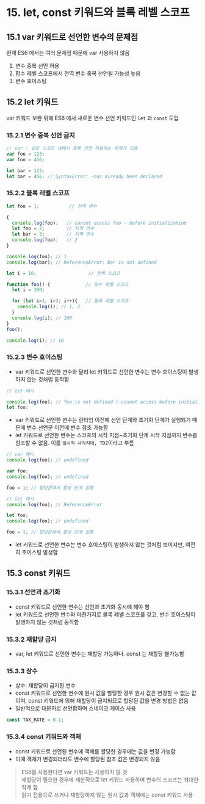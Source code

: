# 15. let, const 키워드와 블록 레벨 스코프

## 15.1 var 키워드로 선언한 변수의 문제점
현재 ES6 에서는 여러 문제점 때문에 var 사용하지 않음
  1. 변수 중복 선언 허용
  2. 함수 레벨 스코프에서 전역 변수 중복 선언될 가능성 높음
  3. 변수 호이스팅

## 15.2 let 키워드
var 키워드 보완 위해 ES6 에서 새로운 변수 선언 키워드인 `let` 과 `const` 도입

### 15.2.1 변수 중복 선언 금지
```jsx
// var : 같은 스코프 내에서 중복 선언 허용하는 문제가 있음
var foo = 123;
var foo = 456;

let bar = 123;
let bar = 456; // SyntaxError: ~has already been declared
```

### 15.2.2 블록 레벨 스코프
```jsx
let foo = 1;           // 전역 변수

{
  console.log(foo);   // cannot access foo ~ before initialization
  let foo = 2;        // 지역 변수
  let bar = 3;        // 지역 변수
  console.log(foo);   // 2
}

console.log(foo); // 1
console.log(bar); // ReferenceError: bar is not defined
```

```jsx
let i = 10;                   // 전역 스코프

function foo() {             // 함수 레벨 스코프
  let i = 100;

  for (let i=1; i<3; i++){   // 블록 레벨 스코프
    console.log(i); // 1, 2
  }
  console.log(i); // 100
}
foo();

console.log(i); // 10
``` 

### 15.2.3 변수 호이스팅
- var 키워드로 선언한 변수와 달리 let 키워드로 선언한 변수는 변수 호이스팅이 발생하지 않는 것처럼 동작함
```jsx
// let 예시

console.log(foo); // foo is not defined (~cannot access before initialization)
let foo;
```
- var 키워드로 선언한 변수는 런타임 이전에 선언 단계와 초기화 단계가 실행되기 때문에 변수 선언문 이전에 변수 참조 가능함
- let 키워드로 선언한 변수는 스코프의 시작 지점~초기화 단계 시작 지점까지 변수를 참조할 수 없음. 이를 `일시적 사각지대, TDZ`이라고 부름
```jsx
// var 예시
console.log(foo); // undefined

var foo;
console.log(foo); // undefined

foo = 1; // 할당문에서 할당 단계 실행

// let 예시
console.log(foo); // ReferenceError

let foo;
console.log(foo); // undefined

foo = 1; // 할당문에서 할당 단계 실행
```
- let 키워드로 선언한 변수는 변수 호이스팅이 발생하지 않는 것처럼 보이지만, 여전히 호이스팅 발생함

## 15.3 const 키워드

### 15.3.1 선언과 초기화
- const 키워드로 선언한 변수는 선언과 초기화 동시에 해야 함
- let 키워드로 선언한 변수와 마찬가지로 블록 레벨 스코프를 갖고, 변수 호이스팅이 발생하지 않는 것처럼 동작함

### 15.3.2 재할당 금지
- var, let 키워드로 선언한 변수는 재할당 가능하나. const 는 재할당 불가능함

### 15.3.3 상수
- 상수: 재할당이 금지된 변수
- const 키워드로 선언한 변수에 원시 값을 할당한 경우 원시 값은 변경할 수 없는 값이며, const 키워드에 의해 재할당이 금지되므로 할당된 값을 변경 방법은 없음
- 일반적으로 대문자로 선언함하며 스네이크 케이스 사용
```jsx
const TAX_RATE = 0.1;
```

### 15.3.4 const 키워드와 객체
- const 키워드로 선언된 변수에 객체를 할당한 경우에는 값을 변경 가능함
- 이때 객체가 변경되더라도 변수에 할당된 참조 값은 변경되지 않음

> ES6를 사용한다면 var 키워드는 사용하지 말 것  
> 재할당이 필요한 경우에 제한적으로 let 키워드 사용하며 변수의 스코프는 최대한 작게 함.  
> 읽기 전용으로 쓰거나 재할당하지 않는 원시 값과 객체에는 const 키워드 사용


